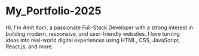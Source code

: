 # My_Portfolio-2025
Hi, I'm Amit Koiri, a passionate Full-Stack Developer with a strong interest in building modern, responsive, and user-friendly websites. I love turning ideas into real-world digital experiences using HTML, CSS, JavaScript, React.js, and more.
